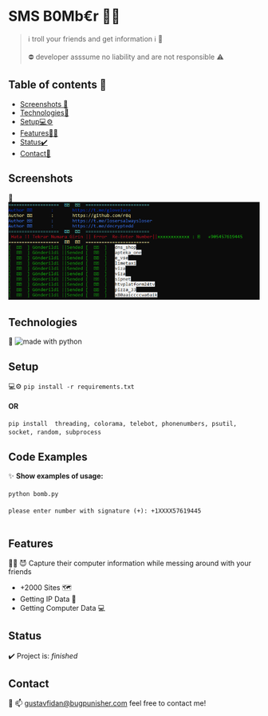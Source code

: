 # SMS B0Mb€r  👨‍💻
> ℹ️ troll your friends and get information ℹ️ 👋 <br><br>
> ⛔ developer asssume no liability and are not responsible ⚠️

## Table of contents 📱
* [Screenshots 🤖](#screenshots)
* [Technologies🔮](#technologies)
* [Setup💻⚙️](#setup)
* [Features👨‍💻](#features)
* [Status✔️](#status)
* [Contact🌟](#contact)

## Screenshots 
🤖
<br>
![Example screenshot](https://github.com/r8q/sms-slut/blob/main/ss2.png)

## Technologies 
🔮
 <img src="https://img.shields.io/badge/made%20with-python-yellow.svg" alt="made with python">

## Setup 
💻⚙️
`pip install -r requirements.txt`
<br>
<br>
**OR**
<br>
<br>
`pip install 
threading,
colorama,
telebot,
phonenumbers,
psutil,
socket,
random,
subprocess`
## Code Examples 
✨
**Show examples of usage:**
<br>
<br>
`python bomb.py`
<br>
<br>
`please enter number with signature (+): +1XXXX57619445`
<br>
<br>


## Features 
👨‍💻
 😈 Capture their computer information while messing around with your friends
* +2000 Sites 🗺️
* Getting IP Data 📱
* Getting Computer Data 💻



## Status 
✔️
Project is:  _finished_

## Contact 
🌟
📫 [gustavfidan@bugpunisher.com](mailto:gustavfidan@bugpunisher.com) feel free to contact me!
